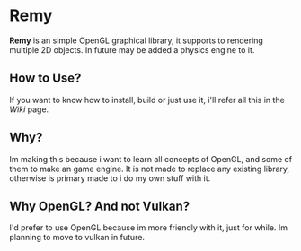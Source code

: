 # Remy

**Remy** is an simple OpenGL graphical library, it supports to rendering multiple 2D objects. In future may be added a physics engine to it.

## How to Use?

If you want to know how to install, build or just use it, i'll refer all this in the *Wiki* page.

## Why?

Im making this because i want to learn all concepts of OpenGL, and some of them to make an game engine. It is not made to replace any existing library, otherwise is primary made to i do my own stuff with it.

## Why OpenGL? And not Vulkan?

I'd prefer to use OpenGL because im more friendly with it, just for while. Im planning to move to vulkan in future.